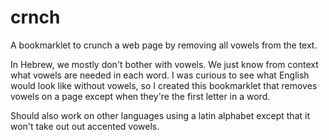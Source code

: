 crnch
=====

A bookmarklet to crunch a web page by removing all vowels from the text.

In Hebrew, we mostly don't bother with vowels. We just know from context what vowels are needed in each word. I was curious to see what English would look like without vowels, so I created this bookmarklet that removes vowels on a page except when they're the first letter in a word.

Should also work on other languages using a latin alphabet except that it won't take out out accented vowels.
